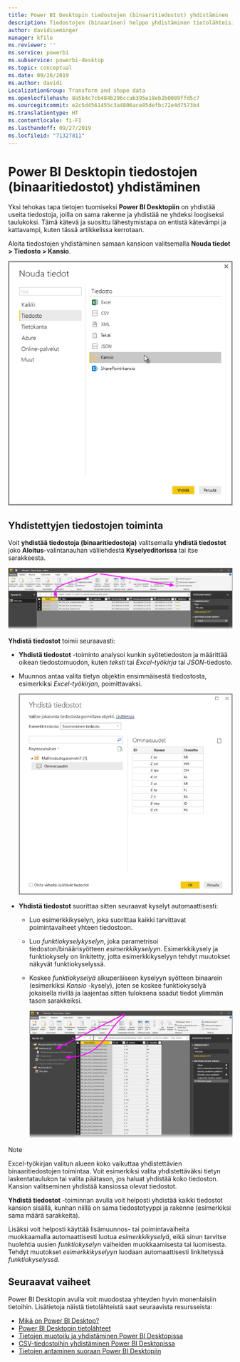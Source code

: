 ```yaml
---
title: Power BI Desktopin tiedostojen (binaaritiedostot) yhdistäminen
description: Tiedostojen (binaarinen) helppo yhdistäminen tietolähteisiin Power BI Desktopissa
author: davidiseminger
manager: kfile
ms.reviewer: ''
ms.service: powerbi
ms.subservice: powerbi-desktop
ms.topic: conceptual
ms.date: 09/26/2019
ms.author: davidi
LocalizationGroup: Transform and shape data
ms.openlocfilehash: 8a5b4c7cb484b296ccab395e18eb2b0089ffd5c7
ms.sourcegitcommit: e2c5d4561455c3a4806ace85defbc72e4d7573b4
ms.translationtype: HT
ms.contentlocale: fi-FI
ms.lasthandoff: 09/27/2019
ms.locfileid: "71327811"
---
```

# <a name="combine-files-binaries-in-power-bi-desktop"></a>Power BI Desktopin tiedostojen (binaaritiedostot) yhdistäminen
Yksi tehokas tapa tietojen tuomiseksi **Power BI Desktopiin** on yhdistää useita tiedostoja, joilla on sama rakenne ja yhdistää ne yhdeksi loogiseksi taulukoksi. Tämä kätevä ja suosittu lähestymistapa on entistä kätevämpi ja kattavampi, kuten tässä artikkelissa kerrotaan.

Aloita tiedostojen yhdistäminen samaan kansioon valitsemalla **Nouda tiedot > Tiedosto > Kansio**.

![](media/desktop-combine-binaries/combine-binaries_1.png)


## <a name="combine-files-behavior"></a>Yhdistettyjen tiedostojen toiminta
Voit **yhdistää tiedostoja (binaaritiedostoja)** valitsemalla **yhdistä tiedostot** joko **Aloitus**-valintanauhan välilehdestä **Kyselyeditorissa** tai itse sarakkeesta.

![](media/desktop-combine-binaries/combine-binaries_2a.png)

**Yhdistä tiedostot** toimii seuraavasti:

* **Yhdistä tiedostot** -toiminto analysoi kunkin syötetiedoston ja määrittää oikean tiedostomuodon, kuten *teksti* tai *Excel-työkirja* tai *JSON*-tiedosto.
* Muunnos antaa valita tietyn objektin ensimmäisestä tiedostosta, esimerkiksi *Excel-työkirjan*, poimittavaksi.
  
  ![](media/desktop-combine-binaries/combine-binaries_3.png)
* **Yhdistä tiedostot** suorittaa sitten seuraavat kyselyt automaattisesti:
  
  * Luo esimerkkikyselyn, joka suorittaa kaikki tarvittavat poimintavaiheet yhteen tiedostoon.
  * Luo *funktiokyselykyselyn*, joka parametrisoi tiedoston/binäärisyötteen *esimerkkikyselyyn*. Esimerkkikysely ja funktiokysely on linkitetty, jotta esimerkkikyselyyn tehdyt muutokset näkyvät funktiokyselyssä.
  * Koskee *funktiokyselyä* alkuperäiseen kyselyyn syötteen binaarein (esimerkiksi *Kansio* -kysely), joten se koskee funktiokyselyä jokaisella rivillä ja laajentaa sitten tuloksena saadut tiedot ylimmän tason sarakkeiksi.
    
    ![](media/desktop-combine-binaries/combine-binaries_4.png)

> [!NOTE]
> Excel-työkirjan valitun alueen koko vaikuttaa yhdistettävien binaaritiedostojen toimintaa. Voit esimerkiksi valita yhdistettäväksi tietyn laskentataulukon tai valita päätason, jos haluat yhdistää koko tiedoston. Kansion valitseminen yhdistää kansiossa olevat tiedostot. 


**Yhdistä tiedostot** -toiminnan avulla voit helposti yhdistää kaikki tiedostot kansion sisällä, kunhan niillä on sama tiedostotyyppi ja rakenne (esimerkiksi sama määrä sarakkeita).

Lisäksi voit helposti käyttää lisämuunnos- tai poimintavaiheita muokkaamalla automaattisesti luotua *esimerkkikyselyä*, eikä sinun tarvitse huolehtia uusien *funktiokyselyn* vaiheiden muokkaamisesta tai luomisesta. Tehdyt muutokset *esimerkkikyselyyn* luodaan automaattisesti linkitetyssä *funktiokyselyssä*.

## <a name="next-steps"></a>Seuraavat vaiheet
Power BI Desktopin avulla voit muodostaa yhteyden hyvin monenlaisiin tietoihin. Lisätietoja näistä tietolähteistä saat seuraavista resursseista:

* [Mikä on Power BI Desktop?](desktop-what-is-desktop.md)
* [Power BI Desktopin tietolähteet](desktop-data-sources.md)
* [Tietojen muotoilu ja yhdistäminen Power BI Desktopissa](desktop-shape-and-combine-data.md)
* [CSV-tiedostoihin yhdistäminen Power BI Desktopissa](desktop-connect-csv.md)   
* [Tietojen antaminen suoraan Power BI Desktopiin](desktop-enter-data-directly-into-desktop.md)   

